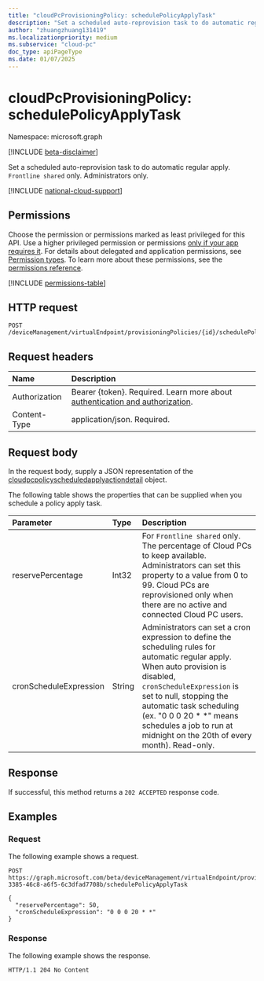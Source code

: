 ```yaml
---
title: "cloudPcProvisioningPolicy: schedulePolicyApplyTask"
description: "Set a scheduled auto-reprovision task to do automatic regular apply. `Frontline shared` only. Administrators only."
author: "zhuangzhuang131419"
ms.localizationpriority: medium
ms.subservice: "cloud-pc"
doc_type: apiPageType
ms.date: 01/07/2025
---
```


# cloudPcProvisioningPolicy: schedulePolicyApplyTask

Namespace: microsoft.graph

[!INCLUDE [beta-disclaimer](../../includes/beta-disclaimer.md)]

Set a scheduled auto-reprovision task to do automatic regular apply. `Frontline shared` only. Administrators only.

[!INCLUDE [national-cloud-support](../../includes/global-us.md)]

## Permissions

Choose the permission or permissions marked as least privileged for this API. Use a higher privileged permission or permissions [only if your app requires it](/graph/permissions-overview#best-practices-for-using-microsoft-graph-permissions). For details about delegated and application permissions, see [Permission types](/graph/permissions-overview#permission-types). To learn more about these permissions, see the [permissions reference](/graph/permissions-reference).

<!-- { "blockType": "permissions", "name": "cloudpcprovisioningpolicy-schedulePolicyApplyTask" } -->
[!INCLUDE [permissions-table](../includes/permissions/cloudpcprovisioningpolicy-schedulePolicyApplyTask-permissions.md)]

## HTTP request

<!-- {
  "blockType": "ignored"
}
-->

``` http
POST /deviceManagement/virtualEndpoint/provisioningPolicies/{id}/schedulePolicyApplyTask
```

## Request headers

|Name|Description|
|:---|:---|
|Authorization|Bearer {token}. Required. Learn more about [authentication and authorization](/graph/auth/auth-concepts).|
|Content-Type|application/json. Required.|

## Request body

In the request body, supply a JSON representation of the [cloudpcpolicyscheduledapplyactiondetail](../resources/cloudpcpolicyscheduledapplyactiondetail.md) object.

The following table shows the properties that can be supplied when you schedule a policy apply task.

|Parameter|Type|Description|
|:---|:---|:---|
|reservePercentage|Int32|For `Frontline shared` only. The percentage of Cloud PCs to keep available. Administrators can set this property to a value from 0 to 99. Cloud PCs are reprovisioned only when there are no active and connected Cloud PC users.|
|cronScheduleExpression|String|Administrators can set a cron expression to define the scheduling rules for automatic regular apply. When auto provision is disabled, `cronScheduleExpression` is set to null, stopping the automatic task scheduling (ex. "0 0 0 20 * *" means schedules a job to run at midnight on the 20th of every month). Read-only.|

## Response

If successful, this method returns a `202 ACCEPTED` response code.

## Examples

### Request

The following example shows a request.

<!-- {
  "blockType": "request",
  "name": "cloudpcprovisioningpolicy-schedulePolicyApplyTask"
}
-->

``` http
POST https://graph.microsoft.com/beta/deviceManagement/virtualEndpoint/provisioningPolicies/b0c2d35f-3385-46c8-a6f5-6c3dfad7708b/schedulePolicyApplyTask

{
  "reservePercentage": 50,
  "cronScheduleExpression": "0 0 0 20 * *"
}

```

### Response

The following example shows the response.

<!-- {
  "blockType": "response",
  "truncated": true
}
-->

``` http
HTTP/1.1 204 No Content
```
